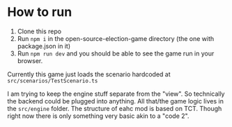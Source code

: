 # How to run

1. Clone this repo
2. Run ```npm i``` in the open-source-election-game directory (the one with package.json in it)
3. Run ```npm run dev``` and you should be able to see the game run in your browser.

Currently this game just loads the scenario hardcoded at ```src/scenarios/TestScenario.ts```

I am trying to keep the engine stuff separate from the "view". So technically the backend could be plugged into anything. All that/the game logic lives in the ```src/engine``` folder. The structure of eahc mod is based on TCT. Though right now there is only something very basic akin to a "code 2".